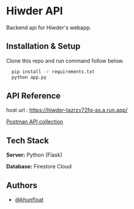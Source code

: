 
# Hiwder API

Backend api for Hiwder's webapp.


## Installation & Setup

Clone this repo and run command follow below.

```bash
  pip install -r requirements.txt
  python app.py
```
    
## API Reference

host url : https://hiwder-tazrzv72fq-as.a.run.app/

[Postman API collection](https://www.getpostman.com/collections/222dd37d9996b179da24)




## Tech Stack

**Server:** Python (Flask)

**Database:** Firestore Cloud


## Authors

- [@khunfloat](https://www.github.com/khunfloat)

